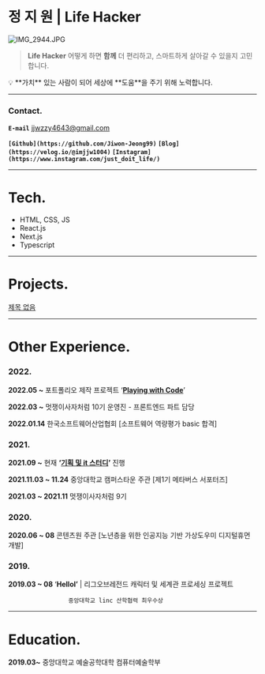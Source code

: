 # 정 지 원 | Life Hacker

![IMG_2944.JPG](%E1%84%8C%E1%85%A5%E1%86%BC%20%E1%84%8C%E1%85%B5%20%E1%84%8B%E1%85%AF%E1%86%AB%20Life%20Hacker%200e0d7487852c4a95aeb9aaecbb22e773/IMG_2944.jpg)

> **Life Hacker**
어떻게 하면 **함께** 더 편리하고, 스마트하게 살아갈 수 있을지 고민합니다.
> 

<aside>
💡 **가치** 있는 사람이 되어 세상에 **도움**을 주기 위해 노력합니다.

</aside>

---

### Contact.

**`E-mail`**  jjwzzy4643@gmail.com

**`[Github](https://github.com/Jiwon-Jeong99)` `[Blog](https://velog.io/@imjjw1004)` `[Instagram](https://www.instagram.com/just_doit_life/)`** 

---

# Tech.

- HTML, CSS, JS
- React.js
- Next.js
- Typescript

---

# Projects.

[제목 없음](https://www.notion.so/b60d555c07964218bbb25b828c32df11)

---

# Other Experience.

### 2022.

**2022.05 ~**  포트폴리오 제작 프로젝트 ‘**[Playing with Code](https://github.com/Jiwon-Jeong99/Playing_with_code.git)**’ 

**2022.03 ~**  멋쟁이사자처럼 10기 운영진 - 프론트엔드 파트 담당

**2022.01.14**  한국소프트웨어산업협회 [소프트웨어 역량평가 basic 합격]

### 2021.

**2021.09 ~** 현재  **‘[기획 및 it 스터디](https://www.notion.so/IT-Study-00ba3e71bfd64a59b7c273a452df704f)’** 진행

**2021.11.03 ~ 11.24**  중앙대학교 캠퍼스타운 주관 [제1기 메타버스 서포터즈]

**2021.03 ~ 2021.11**  멋쟁이사자처럼 9기

### 2020.

**2020.06 ~ 08**  콘텐츠원 주관 [노년층을 위한 인공지능 기반 가상도우미 디지털휴먼 개발]

### 2019.

**2019.03 ~ 08**  ‘**Hellol’** | 리그오브레전드 캐릭터 및 세계관 프로세싱 프로젝트

                     중앙대학교 linc 산학협력 최우수상

---

# Education.

**2019.03~**  중앙대학교 예술공학대학 컴퓨터예술학부